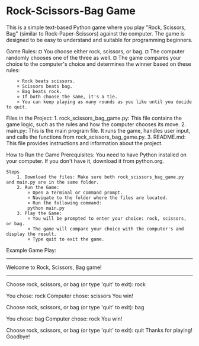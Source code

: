 
Rock-Scissors-Bag Game
=======================

This is a simple text-based Python game where you play "Rock, Scissors, Bag" (similar to Rock-Paper-Scissors) against the computer. The game is designed to be easy to understand and suitable for programming beginners.

Game Rules:
    ¤ You choose either rock, scissors, or bag.
    ¤ The computer randomly chooses one of the three as well.
    ¤ The game compares your choice to the computer's choice and determines the winner based on these rules:

        ¤ Rock beats scissors.
        ¤ Scissors beats bag.
        ¤ Bag beats rock.
        ¤ If both choose the same, it's a tie.
        ¤ You can keep playing as many rounds as you like until you decide to quit.

Files in the Project:
    1. rock_scissors_bag_game.py: This file contains the game logic, such as the rules and how the computer chooses its move.
    2. main.py: This is the main program file. It runs the game, handles user input, and calls the functions from rock_scissors_bag_game.py.
    3. README.md: This file provides instructions and information about the project.

How to Run the Game
    Prerequisites:
    You need to have Python installed on your computer. If you don't have it, download it from python.org.

    Steps
        1. Download the files: Make sure both rock_scissors_bag_game.py and main.py are in the same folder.
        2. Run the Game:
            ¤ Open a terminal or command prompt.
            ¤ Navigate to the folder where the files are located.
            ¤ Run the following command:
            python main.py
        3. Play the Game:
            ¤ You will be prompted to enter your choice: rock, scissors, or bag.
            ¤ The game will compare your choice with the computer's and display the result.
            ¤ Type quit to exit the game.

Example Game Play:

**************************************
 Welcome to Rock, Scissors, Bag game!
**************************************
Choose rock, scissors, or bag (or type 'quit' to exit): rock

You chose: rock
Computer chose: scissors
You win!

Choose rock, scissors, or bag (or type 'quit' to exit): bag

You chose: bag
Computer chose: rock
You win!

Choose rock, scissors, or bag (or type 'quit' to exit): quit
Thanks for playing! Goodbye!
